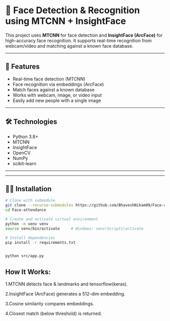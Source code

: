 # 🎯 Face Detection & Recognition using MTCNN + InsightFace

This project uses **MTCNN** for face detection and **InsightFace (ArcFace)** for high-accuracy face recognition. It supports real-time recognition from webcam/video and matching against a known face database.

---

## 🔧 Features

- Real-time face detection (MTCNN)
- Face recognition via embeddings (ArcFace)
- Match faces against a known database
- Works with webcam, image, or video input
- Easily add new people with a single image

---

## 🛠️ Technologies

- Python 3.8+
- MTCNN
- InsightFace
- OpenCV
- NumPy
- scikit-learn

---

---

## 🧑‍💻 Installation

```bash
# Clone with submodule
git clone --recurse-submodules https://github.com/BhaveshNikam09/Face-attendance.git
cd Face-attendance

# Create and activate virtual environment
python -m venv venv
source venv/bin/activate     # Windows: venv\Scripts\activate

# Install dependencies
pip install -r requirements.txt


python src/app.py

```

## How It Works: 
1.MTCNN detects face & landmarks and tensorflow(keras).

2.InsightFace (ArcFace) generates a 512-dim embedding.

3.Cosine similarity compares embeddings.

4.Closest match (below threshold) is returned.



